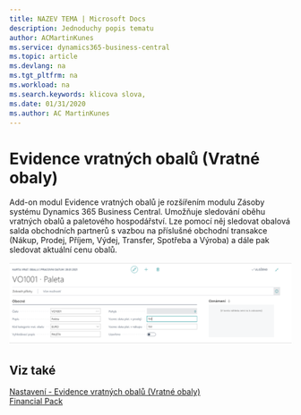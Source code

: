 ```yaml
---
title: NAZEV TEMA | Microsoft Docs
description: Jednoduchy popis tematu
author: ACMartinKunes
ms.service: dynamics365-business-central
ms.topic: article
ms.devlang: na
ms.tgt_pltfrm: na
ms.workload: na
ms.search.keywords: klicova slova, 
ms.date: 01/31/2020
ms.author: AC MartinKunes
---
```

# Evidence vratných obalů (Vratné obaly)

Add-on modul Evidence vratných obalů je rozšířením modulu Zásoby systému Dynamics 365 Business Central. Umožňuje sledování oběhu vratných obalů a paletového hospodářství. Lze pomocí něj sledovat obalová salda obchodních partnerů s vazbou na příslušné obchodní transakce (Nákup, Prodej, Příjem, Výdej, Transfer, Spotřeba a Výroba) a dále pak sledovat aktuální cenu obalů.


![Evidence vratných obalů](media/pack_tracking_return_packing.png "Evidence vratných obalů")

## Viz také

[Nastavení - Evidence vratných obalů (Vratné obaly)](ac-pack-tracking-return-packing-setup.md)  
[Financial Pack](ac-finance-pack.md)  
